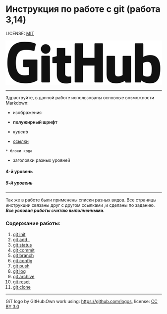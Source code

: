 # Инструкция по работе с git (работа 3,14)

LICENSE: [MIT](./license.md)

![git-logo](./assets/GitHub_logo_2013.png)

---
Здраствуйте, в данной работе использованы основные возможности Markdown: 

* изображения

* **полужирный шрифт** 
* _курсив_ 
* [ссылки]() 

```
* блоки кода 
``` 
* заголовки разных уровней
#### 4-й уровень
##### 5-й уровень
---
Так же в работе были применены списки разных видов. Все страницы инструкции связаны друг с другом ссылками ,и сделаны по заданию. ___Все условия работы считаю выполненными.___
### Содержание работы:
1. [git init](init.md)
2. [git add .](add.md)
3. [git status](status.md)
4. [git commit](commit.md)
5. [git branch](branch.md)
6. [git config](config.md)
7. [git push](push.md)
8. [git log](log.md)
9. [git archive](archive.md)
10. [git reset ](reset.md)
11. [git clone](clone.md)
---

GiT logo by GitHub.Own work using: https://github.com/logos, 
license: [CC BY 3.0](https://creativecommons.org/licenses/by/3.0/deed.ru)